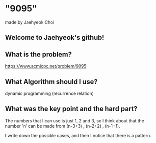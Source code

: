# "9095"

made by Jaehyeok Choi

## Welcome to Jaehyeok's github!

## What is the problem?

https://www.acmicpc.net/problem/9095

## What Algorithm should I use?

dynamic programming (recurrence relation)

## What was the key point and the hard part?
 
The numbers that I can use is just 1, 2 and 3, so I think about that the number 'n' can be made from (n-3+3) , (n-2+2) , (n-1+1). 

I write down the possible cases, and then I notice that there is a pattern.


